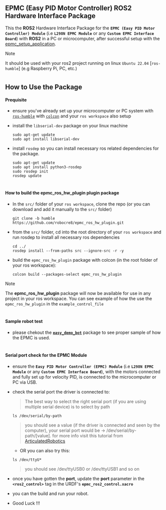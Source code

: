 ## EPMC (Easy PID Motor Controller) ROS2 Hardware Interface Package
This the **ROS2** Hardware Interface Package for the **`EPMC (Easy PID Motor Controller) Module`** (i.e **`L298N EPMC Module`** or any **`Custom EPMC Interface Board`**) with **ROS2** in a PC or microcomputer, after successful setup with the [epmc_setup_application](https://github.com/robocre8/epmc_setup_application).

> [!NOTE]  
> It should be used with your ros2 project running on linux `Ubuntu 22.04` [`ros-humble`] (e.g Raspberry Pi, PC, etc.) 

#

## How to Use the Package

#### Prequisite
- ensure you've already set up your microcomputer or PC system with [`ros-humble`](https://docs.ros.org/en/humble/Installation/Ubuntu-Install-Debians.html) with [`colcon`](https://docs.ros.org/en/humble/Tutorials/Beginner-Client-Libraries/Colcon-Tutorial.html) and your `ros workspace` also setup

- install the `libserial-dev` package on your linux machine
  ```shell
  sudo apt-get update
  sudo apt install libserial-dev
  ```

- install `rosdep` so you can install necessary ros related dependencies for the package.
  ```shell
  sudo apt-get update
  sudo apt install python3-rosdep
  sudo rosdep init
  rosdep update
  ```

#

#### How to build the epmc_ros_hw_plugin plugin package 
- In the `src/` folder of your `ros workspace`, clone the repo
  (or you can download and add it manually to the `src/` folder)
  ```shell
  git clone -b humble https://github.com/robocre8/epmc_ros_hw_plugin.git
  ```

- from the `src/` folder, cd into the root directory of your `ros workspace` and run rosdep to install all necessary ros dependencies
  ```shell
  cd ../
  rosdep install --from-paths src --ignore-src -r -y
  ```
- build the `epmc_ros_hw_plugin` package with colcon (in the root folder of your ros workspace):
  ```shell
  colcon build --packages-select epmc_ros_hw_plugin
  ```
> [!NOTE]   
> The **epmc_ros_hw_plugin** package will now be available for use in any project in your ros workspace.
> You can see example of how the use the `epmc_ros_hw_plugin` in the `example_control_file`

#

#### Sample robot test
 - please chekout the [**`easy_demo_bot`**](https://github.com/robocre8/easy_demo_bot) package to see proper sample of how the EPMC is used.

#

#### Serial port check for the EPMC Module
- ensure the **`Easy PID Motor Controller (EPMC) Module`** (i.e **`L298N EPMC Module`** or any **`Custom EPMC Interface Board`**), with the motors connected and fully set up for velocity PID, is connected to the microcomputer or PC via USB.

- check the serial port the driver is connected to:
  > The best way to select the right serial port (if you are using multiple serial device) is to select by path
  ```shell
  ls /dev/serial/by-path
  ```
  > you should see a value (if the driver is connected and seen by the computer), your serial port would be -> /dev/serial/by-path/[value]. for more info visit this tutorial from [ArticulatedRobotics](https://www.youtube.com/watch?v=eJZXRncGaGM&list=PLunhqkrRNRhYAffV8JDiFOatQXuU-NnxT&index=8)

  - OR you can also try this:
  ```shell
  ls /dev/ttyU*
  ```
  > you should see /dev/ttyUSB0 or /dev/ttyUSB1 and so on

- once you have gotten the **port**, update the **port** parameter in the **`<ros2_control>`** tag in the URDF's **`epmc_ros2_control.xacro`**

- you can the build and run your robot.

- Good Luck !!!
